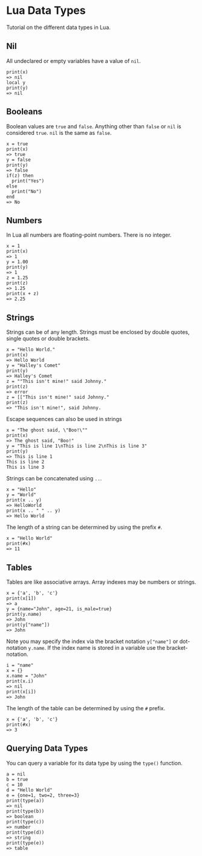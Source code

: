 Lua Data Types
==============

Tutorial on the different data types in Lua.

Nil
---

All undeclared or empty variables have a value of `nil`. 

    print(x) 
    => nil
    local y
    print(y) 
    => nil
  
Booleans
--------

Boolean values are `true` and `false`. Anything other than `false` or `nil` is considered `true`. `nil` is the same as `false`.

    x = true
    print(x) 
    => true
    y = false
    print(y) 
    => false
    if(z) then
      print("Yes")
    else
      print("No")
    end
    => No
    
Numbers
-------

In Lua all numbers are floating-point numbers. There is no integer.

    x = 1
    print(x) 
    => 1
    y = 1.00
    print(y) 
    => 1
    z = 1.25
    print(z) 
    => 1.25
    print(x + z) 
    => 2.25

Strings
-------

Strings can be of any length. Strings must be enclosed by double quotes, single quotes or double brackets.

    x = "Hello World."
    print(x) 
    => Hello World
    y = "Halley's Comet"
    print(y) 
    => Halley's Comet
    z = ""This isn't mine!" said Johnny."
    print(z) 
    => error
    z = [["This isn't mine!" said Johnny."
    print(z) 
    => "This isn't mine!", said Johnny.
    
Escape sequences can also be used in strings

    x = "The ghost said, \"Boo!\""
    print(x)
    => The ghost said, "Boo!"
    y = "This is line 1\nThis is line 2\nThis is line 3"
    print(y) 
    => This is line 1
    This is line 2
    This is line 3
    
Strings can be concatenated using `..`.

    x = "Hello"
    y = "World"
    print(x .. y) 
    => HelloWorld
    print(x .. " " .. y) 
    => Hello World
    
The length of a string can be determined by using the prefix `#`.

    x = "Hello World"
    print(#x)
    => 11
    
Tables
------

Tables are like associative arrays. Array indexes may be numbers or strings.

    x = {'a', 'b', 'c'}
    print(x[1])
    => a
    y = {name="John", age=21, is_male=true}
    print(y.name)
    => John
    print(y["name"])
    => John
    
Note you may specify the index via the bracket notation `y["name"]` or dot-notation `y.name`. If the index name is stored in a variable use the bracket-notation.

    i = "name"
    x = {}
    x.name = "John"
    print(x.i)
    => nil
    print(x[i])
    => John

The length of the table can be determined by using the `#` prefix.

    x = {'a', 'b', 'c'}
    print(#x)
    => 3
    
Querying Data Types
-------------------

You can query a variable for its data type by using the `type()` function.

    a = nil
    b = true
    c = 10
    d = "Hello World"
    e = {one=1, two=2, three=3}
    print(type(a))
    => nil
    print(type(b))
    => boolean
    print(type(c))
    => number
    print(type(d))
    => string
    print(type(e))
    => table